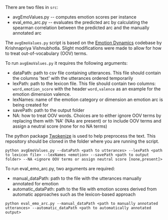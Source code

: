 There are two files in ```src```:
* avgEmoValues.py -- computes emotion scores per instance
* eval_emo_arc.py -- evaluates the predicted arc by calculating the spearman correlation between the predicted arc and the manually annotated arc

The ```avgEmoValues.py``` script is based on the [Emotion Dynamics](https://github.com/Priya22/EmotionDynamics/tree/master) codebase by Krishnapriya Vishnubhotla.
Slight modifications were made to allow for how to treat out-of-vocabulary (OOV) terms.

To run ```avgEmoValues.py``` it requires the following arguments:
* dataPath: path to csv file containing utterances. This file should contain the columns 'text' with the utterances ordered temporarily 
* lexPath: path to the lexicon file. This file should contain two columns: ```word,emotion_score``` with the header ```word,valence``` as an example for the emotion dimension valence.
* lexNames: name of the emotion category or dimension an emotion arc is being created for
* savePath: path to the output folder
* NA: how to treat OOV words. Choices are to either ignore OOV terms by replacing them with 'NA' (NAs are present) or to include OOV terms and assign a neutral score (none for no NA terms)

The python package [Twokenize](https://github.com/myleott/ark-twokenize-py) is used to help preprocess the text. This repository should be cloned in the folder where you are running the script.

```
python avgEmoValues.py --dataPath <path to utterances> --lexPath <path to lexicon file> --lexNames <emotion> --savePath <path to output folder> --NA <ignore OOV terms or assign neutral score [none,present]>
```

To run eval_emo_arc.py, two arguments are required:
* manual_dataPath: path to the file with the utterances manually annotated for emotion
* automatic_dataPath: path to the file with emotion scores derived from automatic approaches such as the lexicon-based approach
  
```
python eval_emo_arc.py --manual_dataPath <path to manually annotated utterances> --automatic_dataPath <path to automatically annotated output>
```
